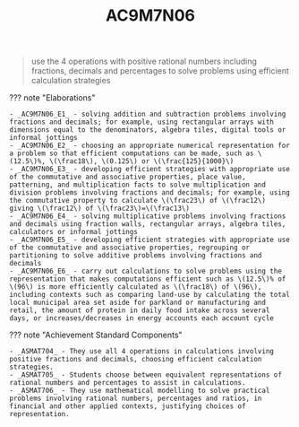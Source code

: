 ﻿---
tags: australian-curriculum
title: AC9M7N06
type: note
---
> use the 4 operations with positive rational numbers including fractions, decimals and percentages to solve problems using efficient calculation strategies

??? note "Elaborations"

	- _AC9M7N06_E1_ - solving addition and subtraction problems involving fractions and decimals; for example, using rectangular arrays with dimensions equal to the denominators, algebra tiles, digital tools or informal jottings
	- _AC9M7N06_E2_ - choosing an appropriate numerical representation for a problem so that efficient computations can be made, such as \(12.5\)%, \(\frac18\), \(0.125\) or \(\frac{125}{1000}\)
	- _AC9M7N06_E3_ - developing efficient strategies with appropriate use of the commutative and associative properties, place value, patterning, and multiplication facts to solve multiplication and division problems involving fractions and decimals; for example, using the commutative property to calculate \(\frac23\) of \(\frac12\) giving \(\frac12\) of \(\frac23\)=\(\frac13\)
	- _AC9M7N06_E4_ - solving multiplicative problems involving fractions and decimals using fraction walls, rectangular arrays, algebra tiles, calculators or informal jottings
	- _AC9M7N06_E5_ - developing efficient strategies with appropriate use of the commutative and associative properties, regrouping or partitioning to solve additive problems involving fractions and decimals
	- _AC9M7N06_E6_ - carry out calculations to solve problems using the representation that makes computations efficient such as \(12.5\)% of \(96\) is more efficiently calculated as \(\frac18\) of \(96\), including contexts such as comparing land-use by calculating the total local municipal area set aside for parkland or manufacturing and retail, the amount of protein in daily food intake across several days, or increases/decreases in energy accounts each account cycle
??? note "Achievement Standard Components"

	- _ASMAT704_ - They use all 4 operations in calculations involving positive fractions and decimals, choosing efficient calculation strategies.
	- _ASMAT705_ - Students choose between equivalent representations of rational numbers and percentages to assist in calculations.
	- _ASMAT706_ - They use mathematical modelling to solve practical problems involving rational numbers, percentages and ratios, in financial and other applied contexts, justifying choices of representation.